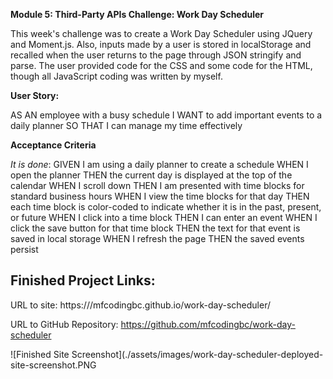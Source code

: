 **Module 5: Third-Party APIs Challenge: Work Day Scheduler**

This week's challenge was to create a Work Day Scheduler using JQuery and Moment.js. Also, inputs made by a user is stored in localStorage and recalled when the user returns to the page through JSON stringify and parse. The user provided code for the CSS and some code for the HTML, though all JavaScript coding was written by myself.

**User Story:**

AS AN employee with a busy schedule
I WANT to add important events to a daily planner
SO THAT I can manage my time effectively

**Acceptance Criteria**

*It is done*:
GIVEN I am using a daily planner to create a schedule
WHEN I open the planner
THEN the current day is displayed at the top of the calendar
WHEN I scroll down
THEN I am presented with time blocks for standard business hours
WHEN I view the time blocks for that day
THEN each time block is color-coded to indicate whether it is in the past, present, or future
WHEN I click into a time block
THEN I can enter an event
WHEN I click the save button for that time block
THEN the text for that event is saved in local storage
WHEN I refresh the page
THEN the saved events persist

## Finished Project Links:

URL to site: https:///mfcodingbc.github.io/work-day-scheduler/

URL to GitHub Repository: https://github.com/mfcodingbc/work-day-scheduler

![Finished Site Screenshot](./assets/images/work-day-scheduler-deployed-site-screenshot.PNG